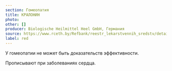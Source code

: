 ```yaml
---
section: Гомеопатия
title: КРАЛОНИН
photo:
other: []
producer: Biologische Heilmittel Heel GmbH, Германия
source: https://www.rceth.by/Refbank/reestr_lekarstvennih_sredstv/details/3004_96_01_07_12_17_18
label: red
---
```


У гомеопатии не может быть доказательств эффективности.

Прописывают при заболеваниях сердца.
